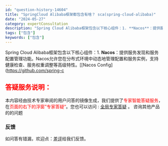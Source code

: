 ```yaml
---
id: "question-history-14604"
title: "SpringCloud Alibaba框架都包含有啥？ sca(spring-cloud-alibaba)"
date: "2024-05-27"
category: expertConsultation
description: "Spring Cloud Alibaba框架包含以下核心组件：1. **Nacos**：提供服务发现和服务配置管理功能。Nacos允许您在分布式环境中动态地管理配置和服务实例，支持健康检查、服务权重调整等高级特性。[[Nacos Config](https://github.com/spring-c"
tags: ["包含"]
keywords: ["包含"]
---
```


Spring Cloud Alibaba框架包含以下核心组件：1. **Nacos**：提供服务发现和服务配置管理功能。Nacos允许您在分布式环境中动态地管理配置和服务实例，支持健康检查、服务权重调整等高级特性。[[Nacos Config](https://github.com/spring-c
## <font color="#FF0000">答疑服务说明：</font> 

本内容经由技术专家审阅的用户问答的镜像生成，我们提供了<font color="#FF0000">专家智能答疑服务</font>，在<font color="#FF0000">页面的右下的浮窗”专家答疑“</font>。您也可以访问 : [全局专家答疑](https://opensource.alibaba.com/chatBot) 。 咨询其他产品的的问题

### 反馈
如问答有错漏，欢迎点：[差评](https://ai.nacos.io/user/feedbackByEnhancerGradePOJOID?enhancerGradePOJOId=14611)给我们反馈。
